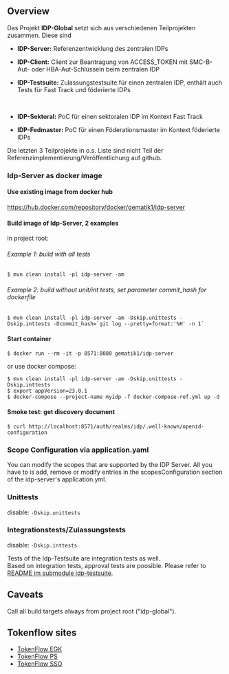 ## Overview

Das Projekt **IDP-Global** setzt sich aus verschiedenen Teilprojekten zusammen. Diese sind

* **IDP-Server:** Referenzentwicklung des zentralen IDPs
* **IDP-Client:** Client zur Beantragung von ACCESS_TOKEN mit SMC-B-Aut- oder HBA-Aut-Schlüsseln
  beim zentralen IDP
* **IDP-Testsuite:** Zulassungstestsuite für einen zentralen IDP, enthält auch Tests für Fast Track
  und föderierte IDPs

  <br>

* **IDP-Sektoral:** PoC für einen sektoralen IDP im Kontext Fast Track
* **IDP-Fedmaster:** PoC für einen Föderationsmaster im Kontext föderierte IDPs

Die letzten 3 Teilprojekte in o.s. Liste sind nicht Teil der
Referenzimplementierung/Veröffentlichung auf github.

### Idp-Server as docker image

#### Use existing image from docker hub

https://hub.docker.com/repository/docker/gematik1/idp-server

#### Build image of Idp-Server, 2 examples

in project root:

###### Example 1: build with all tests

```console 
$ mvn clean install -pl idp-server -am
```

###### Example 2: build without unit/int tests, set parameter commit_hash for dockerfile

```console 
$ mvn clean install -pl idp-server -am -Dskip.unittests -Dskip.inttests -Dcommit_hash=`git log --pretty=format:'%H' -n 1`
```

#### Start container

```console 
$ docker run --rm -it -p 8571:8080 gematik1/idp-server
```

or use docker compose:

```console
$ mvn clean install -pl idp-server -am -Dskip.unittests -Dskip.inttests
$ export appVersion=23.0.1
$ docker-compose --project-name myidp -f docker-compose-ref.yml up -d
```

#### Smoke test: get discovery document

```console 
$ curl http://localhost:8571/auth/realms/idp/.well-known/openid-configuration
```

### Scope Configuration via application.yaml

You can modify the scopes that are supported by the IDP Server. All you have to is add, remove or
modify entries in the scopesConfiguration section of the idp-server's application.yml.

### Unittests

disable: `-Dskip.unittests`

### Integrationstests/Zulassungstests

disable: `-Dskip.inttests`

Tests of the Idp-Testsuite are integration tests as well.<br>
Based on integration tests, approval tests are poosible. Please refer to
[README im submodule idp-testsuite](idp-testsuite/README.md).

## Caveats

Call all build targets always from project root ("idp-global").

## Tokenflow sites

* [TokenFlow EGK](https://gematik.github.io/ref-idp-server/tokenFlowEgk.html)
* [TokenFlow PS](https://gematik.github.io/ref-idp-server/tokenFlowPs.html)
* [TokenFlow SSO](https://gematik.github.io/ref-idp-server/tokenFlowSso.html)
   
